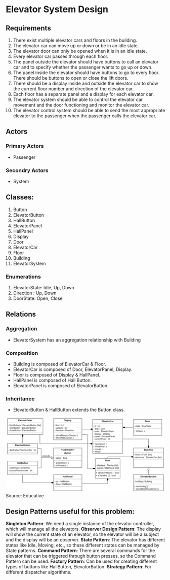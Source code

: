 # Elevator System Design 

## Requirements
1) There exist multiple elevator cars and floors in the building.
2) The elevator car can move up or down or be in an idle state.
3) The elevator door can only be opened when it is in an idle state.
4) Every elevator car passes through each floor.
5) The panel outside the elevator should have buttons to call an elevator car and to specify whether the passenger wants to go up or down.
6) The panel inside the elevator should have buttons to go to every floor. There should be buttons to open or close the lift doors.
7) There should be a display inside and outside the elevator car to show the current floor number and direction of the elevator car.
8) Each floor has a separate panel and a display for each elevator car.
9) The elevator system should be able to control the elevator car movement and the door functioning and monitor the elevator car.
10) The elevator control system should be able to send the most appropriate elevator to the passenger when the passenger calls the elevator car.

## Actors

### Primary Actors
- Passenger

### Secondry Actors
- System

## Classes:

1) Button
2) ElevatorButton
3) HallButton
4) ElevatorPanel
5) HallPanel
6) Display
7) Door
8) ElevatorCar
9) Floor
10) Building
11) ElevatorSystem

### Enumerations
1) ElevatorState: Idle, Up, Down
2) Direction : Up, Down
3) DoorState: Open, Close 

## Relations 
### Aggregation
- ElevatorSystem has an aggregation relationship with Building

### Composition
- Building is composed of ElevatorCar & Floor.
- ElevatorCar is composed of Door, ElevatorPanel, Display.
- Floor is composed of Display & HallPanel.
- HallPanel is composed of Hall Button.
- ElevatorPanel is composed of ElevatorButton.

### Inheritance
- ElevatorButton & HallButton extends the Button class.

![Elevator System Class Diagram](assests/elevator.JPG) Source: Educative
## Design Patterns useful for this problem:

**Singleton Pattern**: We need a single instance of the elevator controller, which will manage all the elevators.
**Observer Design Pattern**: The display will show the current state of an elevator, so the elevator will be a subject and the display will be an observer.
**State Pattern**: The elevator has different states like Idle, Moving, etc., so these different states can be managed by State patterns.
**Command Pattern**: There are several commands for the elevator that can be triggered through button presses, so the Command Pattern can be used.
**Factory Pattern**: Can be used for creating different types of buttons like HallButton, ElevatorButton.
**Strategy Pattern**: For different dispatcher algorithms.




